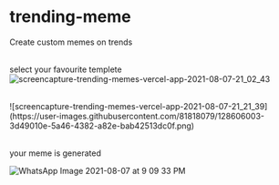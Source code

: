 # trending-meme
Create custom memes on trends </br> </br>

select your favourite templete
![screencapture-trending-memes-vercel-app-2021-08-07-21_02_43](https://user-images.githubusercontent.com/81818079/128605438-5df54490-98cb-44d3-af13-a9c6e74fcad3.png)

</br>
![screencapture-trending-memes-vercel-app-2021-08-07-21_21_39](https://user-images.githubusercontent.com/81818079/128606003-3d49010e-5a46-4382-a82e-bab42513dc0f.png)

</br>



</br>


your meme is generated

![WhatsApp Image 2021-08-07 at 9 09 33 PM](https://user-images.githubusercontent.com/81818079/128605629-e8af9e83-e386-4fb3-8be5-271da05893ab.jpeg)
